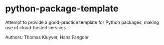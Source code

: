 # python-package-template

Attempt to provide a good-practice template for Python packages, 
making use of cloud-hosted services

Authors: Thomas Kluyver, Hans Fangohr
